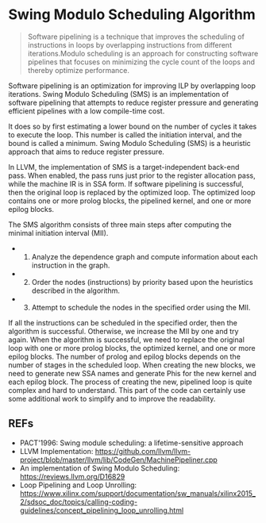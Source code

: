 # Swing Modulo Scheduling Algorithm

> Software pipelining is a technique that improves the scheduling of instructions in loops by overlapping instructions from different iterations.Modulo scheduling is an approach for constructing software pipelines that focuses on minimizing the cycle count of the loops and thereby optimize performance.

Software pipelining is an optimization for improving ILP by overlapping loop iterations. Swing Modulo Scheduling (SMS) is an implementation of software pipelining that attempts to reduce register pressure and generating efficient pipelines with a low compile-time cost.

It does so by first estimating a lower bound on the number of cycles it takes to execute the loop. This number is called the initiation interval, and the bound is called a minimum. 
Swing Modulo Scheduling (SMS) is a heuristic approach that aims to reduce register pressure.

In LLVM, the implementation of SMS is a target-independent back-end pass.
When enabled, the pass runs just prior to the register allocation pass, while the machine IR is in SSA form. If software pipelining is successful, then the original loop is replaced by the optimized loop. The optimized loop contains one or more prolog blocks, the pipelined kernel, and one or more epilog blocks.


The SMS algorithm consists of three main steps after computing the minimal initiation interval (MII).

- 1. Analyze the dependence graph and compute information about each instruction in the graph.
- 2. Order the nodes (instructions) by priority based upon the heuristics described in the algorithm.
- 3. Attempt to schedule the nodes in the specified order using the MII.

If all the instructions can be scheduled in the specified order, then the algorithm is successful. Otherwise, we increase the MII by one and try again. When the algorithm is successful, we need to replace the original loop with one or more prolog blocks, the optimized kernel, and one or more epilog blocks. The number of prolog and epilog blocks depends on the number of stages in the scheduled loop. When creating the new blocks, we need to generate new SSA names and generate Phis for the new kernel and each epilog block. The process of creating the new, pipelined loop is quite complex and hard to understand. This part of the code can certainly use some additional work to simplify and to improve the readability.



## REFs

- PACT'1996: Swing module scheduling: a lifetime-sensitive approach
- LLVM Implementation: <https://github.com/llvm/llvm-project/blob/master/llvm/lib/CodeGen/MachinePipeliner.cpp>
- An implementation of Swing Modulo Scheduling: <https://reviews.llvm.org/D16829>
- Loop Pipelining and Loop Unrolling: <https://www.xilinx.com/support/documentation/sw_manuals/xilinx2015_2/sdsoc_doc/topics/calling-coding-guidelines/concept_pipelining_loop_unrolling.html>
